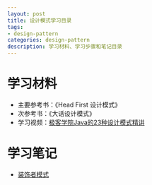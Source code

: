 ```yaml
---
layout: post
title: 设计模式学习目录
tags:
- design-pattern
categories: design-pattern
description: 学习材料、学习步骤和笔记目录
---
```

# 学习材料
* 主要参考书：《Head First 设计模式》
* 次参考书：《大话设计模式》
* 学习视频：[极客学院Java的23种设计模式精讲](https://www.bilibili.com/video/av29988660/)

# 学习笔记
* <a href="/design-pattern/2019/01/26/3decorator">装饰者模式</a>
